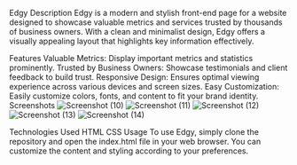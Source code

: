 Edgy
Description
Edgy is a modern and stylish front-end page for a website designed to showcase valuable metrics and services trusted by thousands of business owners. With a clean and minimalist design, Edgy offers a visually appealing layout that highlights key information effectively.

Features
Valuable Metrics: Display important metrics and statistics prominently.
Trusted by Business Owners: Showcase testimonials and client feedback to build trust.
Responsive Design: Ensures optimal viewing experience across various devices and screen sizes.
Easy Customization: Easily customize colors, fonts, and content to fit your brand identity.
Screenshots
![Screenshot (10)](https://github.com/IshaGitHubProfile/Edgy-frontend-design/assets/143515190/8759c54d-47d1-4bbd-82a3-f9a19162acb6)
![Screenshot (11)](https://github.com/IshaGitHubProfile/Edgy-frontend-design/assets/143515190/4e0b5b28-2292-4c51-80a5-abe26d133247)
![Screenshot (12)](https://github.com/IshaGitHubProfile/Edgy-frontend-design/assets/143515190/be850c20-31fc-4b6d-af79-33f47c1c49ec)
![Screenshot (13)](https://github.com/IshaGitHubProfile/Edgy-frontend-design/assets/143515190/c6246d4b-e4e4-4b85-ad4f-9de06a1829cb)
![Screenshot (14)](https://github.com/IshaGitHubProfile/Edgy-frontend-design/assets/143515190/86fa1bdd-741c-4097-b16b-0f78bb01191a)

Technologies Used
HTML
CSS
Usage
To use Edgy, simply clone the repository and open the index.html file in your web browser. You can customize the content and styling according to your preferences.
